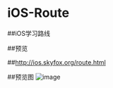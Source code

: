 # iOS-Route
##iOS学习路线

##预览

##http://ios.skyfox.org/route.html

##预览图
![image](https://raw.githubusercontent.com/shaojiankui/iOS-Route/master/look.jpg)
